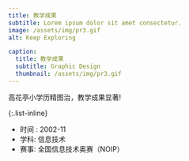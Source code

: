 ```yaml
---
title: 教学成果 
subtitle: Lorem ipsum dolor sit amet consectetur.
image: /assets/img/pr3.gif
alt: Keep Exploring

caption:
  title: 教学成果
  subtitle: Graphic Design
  thumbnail: /assets/img/pr3.gif
---
```

高花亭小学历精图治，教学成果显著!

{:.list-inline}
- 时间 : 2002-11
- 学科: 信息技术
- 赛事: 全国信息技术奥赛（NOIP）

